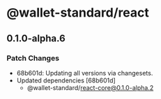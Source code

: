 # @wallet-standard/react

## 0.1.0-alpha.6

### Patch Changes

-   68b601d: Updating all versions via changesets.
-   Updated dependencies [68b601d]
    -   @wallet-standard/react-core@0.1.0-alpha.2
